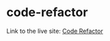 # code-refactor

Link to the live site:  [Code Refactor](https://sydneygoodwill.github.io/code-refactor/)